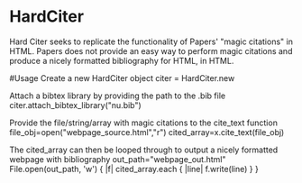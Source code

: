# HardCiter 
Hard Citer seeks to replicate the functionality of Papers' "magic citations" in
HTML. Papers does not provide an easy way to perform magic citations and 
produce a nicely formatted bibliography for HTML, in HTML.

#Usage
Create a new HardCiter object
    citer = HardCiter.new

Attach a bibtex library by providing the path to the .bib file
    citer.attach_bibtex_library("nu.bib")

Provide the file/string/array with magic citations to the cite_text function
    file_obj=open("webpage_source.html","r")
    cited_array=x.cite_text(file_obj)

The cited_array can then be looped through to output a nicely formatted webpage
with bibliography
    out_path="webpage_out.html"
    File.open(out_path, 'w') { |f| cited_array.each { |line| f.write(line) } }



